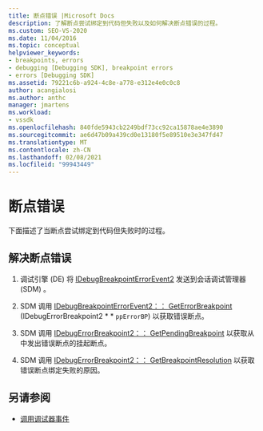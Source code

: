 ```yaml
---
title: 断点错误 |Microsoft Docs
description: 了解断点尝试绑定到代码但失败以及如何解决断点错误的过程。
ms.custom: SEO-VS-2020
ms.date: 11/04/2016
ms.topic: conceptual
helpviewer_keywords:
- breakpoints, errors
- debugging [Debugging SDK], breakpoint errors
- errors [Debugging SDK]
ms.assetid: 79221c6b-a924-4c8e-a778-e312e4e0c0c8
author: acangialosi
ms.author: anthc
manager: jmartens
ms.workload:
- vssdk
ms.openlocfilehash: 840fde5943cb2249bdf73cc92ca15878ae4e3890
ms.sourcegitcommit: ae6d47b09a439cd0e13180f5e89510e3e347fd47
ms.translationtype: MT
ms.contentlocale: zh-CN
ms.lasthandoff: 02/08/2021
ms.locfileid: "99943449"
---
```

# <a name="breakpoint-errors"></a>断点错误
下面描述了当断点尝试绑定到代码但失败时的过程。

## <a name="troubleshoot-a-breakpoint-error"></a>解决断点错误

1. 调试引擎 (DE) 将 [IDebugBreakpointErrorEvent2](../../extensibility/debugger/reference/idebugbreakpointerrorevent2.md) 发送到会话调试管理器 (SDM) 。

2. SDM 调用 [IDebugBreakpointErrorEvent2：： GetErrorBreakpoint](../../extensibility/debugger/reference/idebugbreakpointerrorevent2-geterrorbreakpoint.md) (IDebugErrorBreakpoint2 * * `ppErrorBP`) 以获取错误断点。

3. SDM 调用 [IDebugErrorBreakpoint2：： GetPendingBreakpoint](../../extensibility/debugger/reference/idebugerrorbreakpoint2-getpendingbreakpoint.md) 以获取从中发出错误断点的挂起断点。

4. SDM 调用 [IDebugErrorBreakpoint2：： GetBreakpointResolution](../../extensibility/debugger/reference/idebugerrorbreakpoint2-getbreakpointresolution.md) 以获取错误断点绑定失败的原因。

## <a name="see-also"></a>另请参阅
- [调用调试器事件](../../extensibility/debugger/calling-debugger-events.md)
